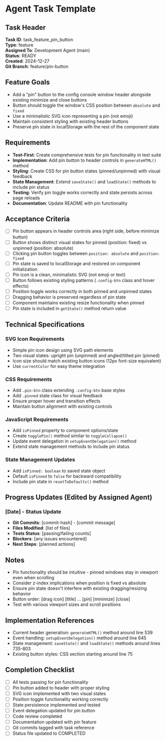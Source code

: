 # Agent Task Template

## Task Header
**Task ID**: task_feature_pin_button  
**Type**: feature  
**Assigned To**: Development Agent (main)  
**Status**: READY  
**Created**: 2024-12-27  
**Git Branch**: feature/pin-button  

## Feature Goals
- Add a "pin" button to the config console window header alongside existing minimize and close buttons
- Button should toggle the window's CSS position between `absolute` and `fixed`
- Use a minimalistic SVG icon representing a pin (not emoji)
- Maintain consistent styling with existing header buttons
- Preserve pin state in localStorage with the rest of the component state

## Requirements
- **Test-First**: Create comprehensive tests for pin functionality in test suite
- **Implementation**: Add pin button to header controls in `generateHTML()` method
- **Styling**: Create CSS for pin button states (pinned/unpinned) with visual feedback
- **State Management**: Extend `saveState()` and `loadState()` methods to include pin status
- **Testing**: Verify pin toggle works correctly and state persists across page reloads
- **Documentation**: Update README with pin functionality

## Acceptance Criteria
- [ ] Pin button appears in header controls area (right side, before minimize button)
- [ ] Button shows distinct visual states for pinned (position: fixed) vs unpinned (position: absolute)
- [ ] Clicking pin button toggles between `position: absolute` and `position: fixed`
- [ ] Pin state is saved to localStorage and restored on component initialization
- [ ] Pin icon is a clean, minimalistic SVG (not emoji or text)
- [ ] Button follows existing styling patterns (`.config-btn` class and hover effects)
- [ ] Position toggle works correctly in both pinned and unpinned states
- [ ] Dragging behavior is preserved regardless of pin state
- [ ] Component maintains existing resize functionality when pinned
- [ ] Pin state is included in `getState()` method return value

## Technical Specifications

### SVG Icon Requirements
- Simple pin icon design using SVG path elements
- Two visual states: upright pin (unpinned) and angled/tilted pin (pinned)
- Icon size should match existing button icons (12px font-size equivalent)
- Use `currentColor` for easy theme integration

### CSS Requirements
- Add `.pin-btn` class extending `.config-btn` base styles
- Add `.pinned` state class for visual feedback
- Ensure proper hover and transition effects
- Maintain button alignment with existing controls

### JavaScript Requirements
- Add `isPinned` property to component options/state
- Create `togglePin()` method similar to `toggleCollapse()`
- Update event delegation in `setupEventDelegation()` method
- Extend state management methods to include pin status

### State Management Updates
- Add `isPinned: boolean` to saved state object
- Default `isPinned` to `false` for backward compatibility
- Include pin state in `resetToDefaults()` method

## Progress Updates (Edited by Assigned Agent)
### [Date] - Status Update
- **Git Commits**: [commit-hash] - [commit message]
- **Files Modified**: [list of files]
- **Tests Status**: [passing/failing counts]
- **Blockers**: [any issues encountered]
- **Next Steps**: [planned actions]

## Notes
- Pin functionality should be intuitive - pinned windows stay in viewport even when scrolling
- Consider z-index implications when position is fixed vs absolute
- Ensure pin state doesn't interfere with existing dragging/resizing behavior
- Button order: [drag icon] [title] ... [pin] [minimize] [close]
- Test with various viewport sizes and scroll positions

## Implementation References
- Current header generation: `generateHTML()` method around line 539
- Event handling: `setupEventDelegation()` method around line 645
- State management: `saveState()` and `loadState()` methods around lines 735-803
- Existing button styles: CSS section starting around line 75

## Completion Checklist
- [ ] All tests passing for pin functionality
- [ ] Pin button added to header with proper styling
- [ ] SVG icon implemented with two visual states
- [ ] Position toggle functionality working correctly
- [ ] State persistence implemented and tested
- [ ] Event delegation updated for pin button
- [ ] Code review completed
- [ ] Documentation updated with pin feature
- [ ] Git commits tagged with task reference
- [ ] Status file updated to COMPLETED 